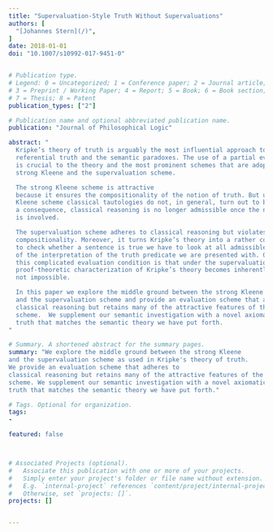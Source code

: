 ```yaml
---
title: "Supervaluation-Style Truth Without Supervaluations"
authors: [
  "[Johannes Stern](/)",
]
date: 2018-01-01
doi: "10.1007/s10992-017-9451-0"


# Publication type.
# Legend: 0 = Uncategorized; 1 = Conference paper; 2 = Journal article;
# 3 = Preprint / Working Paper; 4 = Report; 5 = Book; 6 = Book section;
# 7 = Thesis; 8 = Patent
publication_types: ["2"]

# Publication name and optional abbreviated publication name.
publication: "Journal of Philosophical Logic"

abstract: "
  Kripke’s theory of truth is arguably the most influential approach to self-
  referential truth and the semantic paradoxes. The use of a partial evaluation scheme
  is crucial to the theory and the most prominent schemes that are adopted are the
  strong Kleene and the supervaluation scheme.

  The strong Kleene scheme is attractive
  because it ensures the compositionality of the notion of truth. But under the strong
  Kleene scheme classical tautologies do not, in general, turn out to be true and, as
  a consequence, classical reasoning is no longer admissible once the notion of truth
  is involved.

  The supervaluation scheme adheres to classical reasoning but violates
  compositionality. Moreover, it turns Kripke’s theory into a rather complicated affair:
  to check whether a sentence is true we have to look at all admissible precisification
  of the interpretation of the truth predicate we are presented with. One consequence of
  this complicated evaluation condition is that under the supervaluation scheme a more
  proof-theoretic characterization of Kripke’s theory becomes inherently difficult, if
  not impossible.

  In this paper we explore the middle ground between the strong Kleene
  and the supervaluation scheme and provide an evaluation scheme that adheres to
  classical reasoning but retains many of the attractive features of the strong Kleene
  scheme.  We supplement our semantic investigation with a novel axiomatic theory of
  truth that matches the semantic theory we have put forth.
"

# Summary. A shortened abstract for the summary pages.
summary: "We explore the middle ground between the strong Kleene
and the supervaluation scheme as used in Kripke's theory of truth.
We provide an evaluation scheme that adheres to
classical reasoning but retains many of the attractive features of the strong Kleene
scheme. We supplement our semantic investigation with a novel axiomatic theory of
truth that matches the semantic theory we have put forth."

# Tags. Optional for organization.
tags:
-

featured: false



# Associated Projects (optional).
#   Associate this publication with one or more of your projects.
#   Simply enter your project's folder or file name without extension.
#   E.g. `internal-project` references `content/project/internal-project/index.md`.
#   Otherwise, set `projects: []`.
projects: []


---
```

